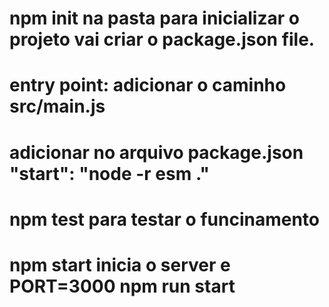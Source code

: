 # npm init na pasta para inicializar o projeto vai criar o package.json file.
# entry point: adicionar o caminho src/main.js
# adicionar no arquivo package.json "start": "node -r esm ."
# npm test para testar o funcinamento
# npm start inicia o server e PORT=3000 npm run start 
